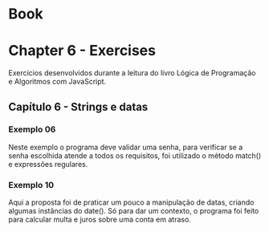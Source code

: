 # Book
# Chapter 6 - Exercises

Exercícios desenvolvidos durante a leitura do livro Lógica de Programação e Algoritmos com JavaScript.

## Capítulo 6 - Strings e datas

### Exemplo 06
  Neste exemplo o programa deve validar uma senha, para verificar se a senha escolhida atende a todos os requisitos, foi utilizado o método match() e expressões regulares.

### Exemplo 10
  Aqui a proposta foi de praticar um pouco a manipulação de datas, criando algumas instâncias do date(). Só para dar um contexto, o programa foi feito para calcular multa e juros sobre uma conta em atraso.